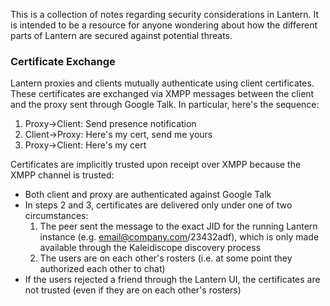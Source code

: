This is a collection of notes regarding security considerations in Lantern.  It is intended to be a resource for anyone wondering about how the different parts of Lantern are secured against potential threats.

### Certificate Exchange

Lantern proxies and clients mutually authenticate using client certificates.  These certificates are exchanged via XMPP messages between the client and the proxy sent through Google Talk.  In particular, here's the sequence:

 1. Proxy->Client: Send presence notification
 2. Client->Proxy: Here's my cert, send me yours
 3. Proxy->Client: Here's my cert

Certificates are implicitly trusted upon receipt over XMPP because the XMPP channel is trusted:

 * Both client and proxy are authenticated against Google Talk
 * In steps 2 and 3, certificates are delivered only under one of two circumstances:
   1. The peer sent the message to the exact JID for the running Lantern instance (e.g. email@company.com/23432adf), which is only made available through the Kaleidiscope discovery process
   2. The users are on each other's rosters (i.e. at some point they authorized each other to chat)
 * If the users rejected a friend through the Lantern UI, the certificates are not trusted (even if they are on each other's rosters)


